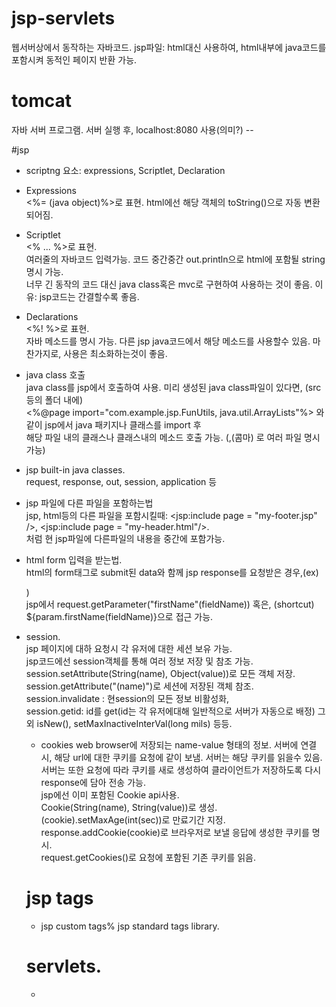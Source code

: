 # jsp-servlets
웹서버상에서 동작하는 자바코드. jsp파일: html대신 사용하여, html내부에 java코드를 포함시켜 동적인 페이지 반환 가능.     

# tomcat   
자바 서버 프로그램. 서버 실행 후, localhost:8080 사용(의미?) --    

#jsp     
- scriptng 요소: expressions, Scriptlet, Declaration   

- Expressions    
<%= (java object)%>로 표현. html에선 해당 객체의 toString()으로 자동 변환되어짐.          

- Scriptlet    
<% ... %>로 표현.     
여러줄의 자바코드 입력가능. 코드 중간중간 out.println으로 html에 포함될 string명시 가능.     
너무 긴 동작의 코드 대신 java class혹은 mvc로 구현하여 사용하는 것이 좋음. 이유: jsp코드는 간결할수록 좋음.     

- Declarations    
<%! %>로 표현.    
자바 메소드를 명시 가능. 다른 jsp java코드에서 해당 메소드를 사용할수 있음. 마찬가지로, 사용은 최소화하는것이 좋음.     

- java class 호출    
java class를 jsp에서 호출하여 사용. 미리 생성된 java class파일이 있다면, (src등의 폴더 내에)    
<%@page import="com.example.jsp.FunUtils, java.util.ArrayLists"%> 와 같이 jsp에서 java 패키지나 클래스를 import 후     
해당 파일 내의 클래스나 클래스내의 메소드 호출 가능. (,(콤마) 로 여러 파일 명시 가능)           

- jsp built-in java classes.    
request, response, out, session, application 등    

- jsp 파일에 다른 파일을 포함하는법      
jsp, html등의 다른 파일을 포함시킬때: <jsp:include page = "my-footer.jsp" />, <jsp:include page = "my-header.html"/>.     
처럼 현 jsp파일에 다른파일의 내용을 중간에 포함가능.    

- html form 입력을 받는법.      
html의 form태그로 submit된 data와 함께 jsp response를 요청받은 경우,(ex) <form action="student-response.jsp">)        
jsp에서 request.getParameter("firstName"(fieldName)) 혹은, (shortcut) ${param.firstName(fieldName)}으로 접근 가능.      
  
- session.   
  jsp 페이지에 대하 요청시 각 유저에 대한 세션 보유 가능.      
  jsp코드에선 session객체를 통해 여러 정보 저장 및 참조 가능. session.setAttribute(String(name), Object(value))로 모든 객체 저장.    
  session.getAttribute("(name)")로 세션에 저장된 객체 참조. session.invalidate : 현session의 모든 정보 비활성화,     
  session.getid: id를 get(id는 각 유저에대해 일반적으로 서버가 자동으로 배정) 그 외 isNew(), setMaxInactiveInterVal(long mils) 등등.         
  
  - cookies
  web browser에 저장되는 name-value 형태의 정보. 서버에 연결시, 해당 url에 대한 쿠키를 요청에 같이 보냄. 서버는 해당 쿠키를 읽을수 있음.          
  서버는 또한 요청에 따라 쿠키를 새로 생성하여 클라이언트가 저장하도록 다시 response에 담아 전송 가능.   
  jsp에선 이미 포함된 Cookie api사용.     
  Cookie(String(name), String(value))로 생성.        
  (cookie).setMaxAge(int(sec))로 만료기간 지정. 
  response.addCookie(cookie)로 브라우저로 보낼 응답에 생성한 쿠키를 명시.     
  request.getCookies()로 요청에 포함된 기존 쿠키를 읽음.     
  
  # jsp tags
  - jsp custom tags% jsp standard tags library.   
  
  
  # servlets.   
  - 
